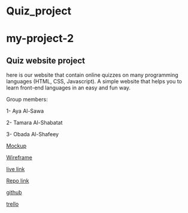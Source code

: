 # Quiz_project

# my-project-2

## Quiz website project

here is our website that contain online quizzes on many programming languages (HTML, CSS, Javascript).
A simple website that helps you to learn front-end languages in an easy and fun way.

Group members:

1- Aya Al-Sawa

2- Tamara Al-Shabatat

3- Obada Al-Shafeey

[Mockup ](https://www.figma.com/file/lxS8SWgpyezF9hkGxFCGzH/Untitled)

[Wireframe ](https://www.figma.com/file/vaZguyBs3z8SWSYEKllAxn/Untitled?node-id=2%3A302)



[live link ](https://11-ayaalsawa.github.io/Quiz_project/)


[Repo link ](https://github.com/11-ayaalsawa/Quiz_project)



[github](https://github.com/11-ayaalsawa)


[trello](https://trello.com/invite/b/JaunnpQr/7165cacf88640de3fa3efb630c1ebd2f/ota)

